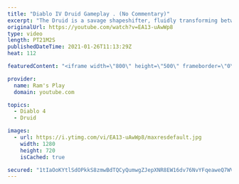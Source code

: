 ```yaml
---
title: "Diablo IV Druid Gameplay . (No Commentary)"
excerpt: "The Druid is a savage shapeshifter, fluidly transforming between the forms of a towering bear or a vicious werewolf to fight alongside the creatures of the wild."
originalUrl: https://youtube.com/watch?v=EA13-uAwWp8
type: video
length: PT21M2S
publishedDateTime: 2021-01-26T11:13:29Z
heat: 112

featuredContent: "<iframe width=\"800\" height=\"500\" frameborder=\"0\" src=\"https://www.youtube.com/embed/EA13-uAwWp8\" allow=\"accelerometer; autoplay; encrypted-media; gyroscope; picture-in-picture\" allowfullscreen></iframe>"

provider:
  name: Ram's Play
  domain: youtube.com

topics:
  - Diablo 4
  - Druid

images:
  - url: https://i.ytimg.com/vi/EA13-uAwWp8/maxresdefault.jpg
    width: 1280
    height: 720
    isCached: true

secured: "1tIaOoKYtlSdOPkkS8zmwBdTQCyQumwgZJepXNR8EW16dv76NvYFqeaweQ7WVVmO4Ub8e+9p5m3zEcnHC+r3l5rLkeo1mRearwVRAb1uexvtZd3OR8la1mGMqD5qRcw9+8tlU4aNCVrbmFtLTSaQmRlCTSDgWxehsUj+jLxXjQNyz/xDMPPKUYjPfLdtnvJv3qkoPfJxVZDSnS8GtRttoCxVVEKQGTaAq8u17PkNUA3Kb5ulktHjdwtDTXU0Q+L69I2rRpfVkdWFN5Hlq1o5eV4ZmlL6QS79bLM0MFBkwAq1HncF1DmeQXlY2bP50thZ3WBBXdJCAYRKln/hTI8ZNYc/aBTg6rI4yUYbHwUDwuItz+jyyyWPu/0EMI20SUzTYe3JvbqzSSTynS6ROJZref2w85vZ5wMEkQMnOMwUda3LtKoNm3EG7zWV/0ysLWiL;tzQHzL8xKEeIvL3gmJPKZg=="
---
```


